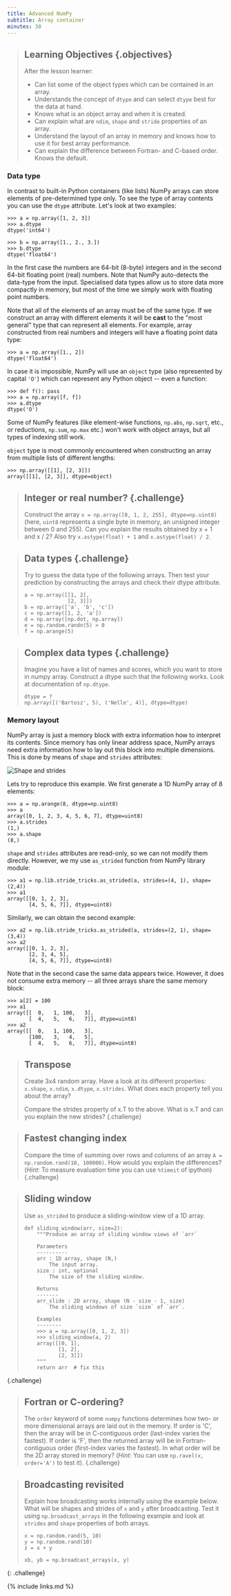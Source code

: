 ```yaml
---
title: Advanced NumPy 
subtitle: Array container
minutes: 30
---
```

> ## Learning Objectives {.objectives}
>
> After the lesson learner:
>
> * Can list some of the object types which can be contained in an array.
> * Understands the concept of `dtype` and can select `dtype` best for the data at hand.
> * Knows what is an object array and when it is created.
> * Can explain what are `ndim`, `shape` and `stride` properties of an array.
> * Understand the layout of an array in memory and knows how to use it for best array performance.
> * Can explain the difference between Fortran- and C-based order. Knows the default.

### Data type 

In contrast to built-in Python containers (like lists)  NumPy arrays can store elements of pre-determined type only. To see the type of array contents you can use the `dtype` attribute. Let's look at two examples:

```
>>> a = np.array([1, 2, 3])
>>> a.dtype
dtype('int64')

>>> b = np.array([1., 2., 3.])
>>> b.dtype
dtype('float64')
```

In the first case the numbers are 64-bit (8-byte) integers and in the second 64-bit floating point (real)  numbers. Note that NumPy auto-detects the data-type from the input. Specialised data types allow us to store data more compactly in memory, but most of the time we simply work with floating point numbers.

Note that all of the elements of an array must be of the same type. If we construct an array with different elements it will be **cast** to the "most general" type that can represent all elements. For example, array constructed from real numbers and integers will have a floating point data type:

```
>>> a = np.array([1., 2])
dtype('float64')
```

In case it is impossible, NumPy will use an `object` type (also represented by capital `'O'`) which can represent any Python object -- even a function:

```
>>> def f(): pass
>>> a = np.array([f, f])
>>> a.dtype
dtype('O')
```

Some of NumPy features (like element-wise functions, `np.abs`, `np.sqrt`, etc., or reductions, `np.sum`, `np.max` etc.) won't work with object arrays, but all types of indexing still work.

`object` type is most commonly encountered when constructing an array from multiple lists of different lengths:

```
>>> np.array([[1], [2, 3]])
array([[1], [2, 3]], dtype=object)
```


> ## Integer or real number? {.challenge}
>
> Construct the array `x = np.array([0, 1, 2, 255], dtype=np.uint8)` (here, `uint8`
> represents a single byte in memory, an unsigned integer between 0 and 255). Can
> you explain the results obtained by x + 1 and x / 2? Also try `x.astype(float) + 1` and `x.astype(float) / 2`.

> ## Data types {.challenge}
>
> Try to guess the data type of the following arrays. Then test your prediction by  constructing the arrays and check their dtype attribute.
>
> ```
> a = np.array([[1, 2], 
>               [2, 3]])
> b = np.array(['a', 'b', 'c'])
> c = np.array([1, 2, 'a'])
> d = np.array([np.dot, np.array])
> e = np.random.randn(5) > 0
> f = np.arange(5)
> ```

> ## Complex data types {.challenge}
>
> Imagine you have a list of names and scores, which you want to store in numpy array. Construct a dtype such that the following works. Look at documentation of `np.dtype`.
>
> ```
> dtype = ?
> np.array([('Bartosz', 5), ('Nelle', 4)], dtype=dtype)
> ```

### Memory layout

NumPy array is just a memory block with extra information how to interpret its contents. Since memory has only linear address space, NumPy arrays need extra information how to lay out this block into multiple dimensions. This is done by means of `shape`  and `strides` attributes:

![Shape and strides](fig/strides.svg)

Lets try to reproduce this example. We first generate a 1D NumPy array of 8 elements:

```
>>> a = np.arange(8, dtype=np.uint8)
>>> a
array([0, 1, 2, 3, 4, 5, 6, 7], dtype=uint8)
>>> a.strides
(1,)
>>> a.shape
(8,)
```

`shape` and `strides` attributes are read-only, so we can not modify them directly. However, we my use 
`as_strided` function from NumPy library module:

```
>>> a1 = np.lib.stride_tricks.as_strided(a, strides=(4, 1), shape=(2,4))
>>> a1
array([[0, 1, 2, 3],
       [4, 5, 6, 7]], dtype=uint8)
```

Similarly, we can obtain the second example:
```
>>> a2 = np.lib.stride_tricks.as_strided(a, strides=(2, 1), shape=(3,4))
>>> a2
array([[0, 1, 2, 3],
       [2, 3, 4, 5],
       [4, 5, 6, 7]], dtype=uint8)
```

Note that in the second case the same data appears twice. However, it does not consume extra memory -- all three arrays share the same memory block:

```
>>> a[2] = 100
>>> a1
array([[  0,   1, 100,   3],
       [  4,   5,   6,   7]], dtype=uint8)
>>> a2
array([[  0,   1, 100,   3],
       [100,   3,   4,   5],
       [  4,   5,   6,   7]], dtype=uint8)
```

> ## Transpose 
>
> Create 3x4 random array. Have a look at its different properties: ``x.shape``, ``x.ndim``,
``x.dtype``, ``x.strides``. What does each property tell you about the array?
> 
> Compare the strides property of x.T to the above. What is x.T and can you
explain the new strides?
{.challenge}

> ## Fastest changing index 
>
>  Compare the time of summing over rows and columns of an array `A = np.random.rand(10, 100000)`. How would you explain the differences? (*Hint*: To measure evaluation time you can use `%timeit` of ipython)
{.challenge}

> ## Sliding window 
>
> Use `as_strided` to produce a sliding-window view of a 1D array.
>
> ```
> def sliding_window(arr, size=2):
>     """Produce an array of sliding window views of `arr`
>     
>     Parameters
>     ----------
>     arr : 1D array, shape (N,)
>         The input array.
>     size : int, optional
>         The size of the sliding window.
>         
>     Returns
>     -------
>     arr_slide : 2D array, shape (N - size - 1, size)
>         The sliding windows of size `size` of `arr`.
>         
>     Examples
>     --------
>     >>> a = np.array([0, 1, 2, 3])
>     >>> sliding_window(a, 2)
>     array([[0, 1],
>            [1, 2],
>            [2, 3]])
>     """
>     return arr  # fix this
> ```
{.challenge}

> ## Fortran or C-ordering? 
>
> The `order` keyword of some `numpy` functions determines how two- or more dimensional arrays are laid out in the memory. If order is 'C', then the array will be in C-contiguous order (last-index varies the fastest). If order is 'F', then the returned array will be in Fortran-contiguous order (first-index varies the fastest). In what order will be the 2D array stored in memory? (*Hint*: You can use `np.ravel(x, order='A')` to test it).
{.challenge}

> ## Broadcasting revisited 
>
>  Explain how broadcasting works internally using the example below. What will be shapes and strides of `x` and `y` after broadcasting. Test it using `np.broadcast_arrays` in the following example and look at `strides` and `shape` properties of both arrays.
>
> ```
> x = np.random.rand(5, 10)
> y = np.random.rand(10)
> z = x + y
>
> xb, yb = np.broadcast_arrays(x, y)
> ```
{: .challenge}


{% include links.md %}
